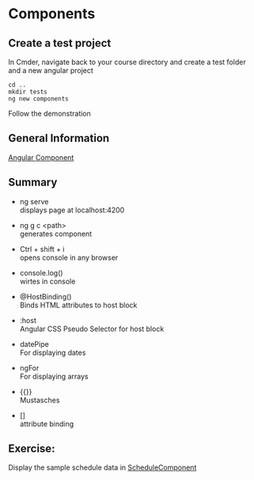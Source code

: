 # Components
## Create a test project
In Cmder, navigate back to your course directory and create a test folder and a new angular project
```
cd ..
mkdir tests
ng new components
```
Follow the demonstration


## General Information
[Angular Component](https://angular.io/api/core/Component)

## Summary
- ng serve  
displays page at localhost:4200

- ng g c \<path>  
generates component

- Ctrl + shift + i  
opens console in any browser

- console.log()  
wirtes in console

- @HostBinding()  
Binds HTML attributes to host block

- :host  
Angular CSS Pseudo Selector for host block

- datePipe  
For displaying dates

- ngFor  
For displaying arrays

- {{}}  
Mustasches

- []  
attribute binding

## Exercise:
Display the sample schedule data in [ScheduleComponent](../src/app/areas/external/views/schedule/schedule.component.html)

